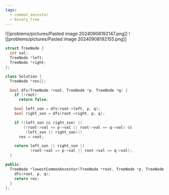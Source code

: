 ```yaml
---
tags:
  - common_ancestor
  - binary_tree
---
```

![[problems/pictures/Pasted image 20240908192147.png]]
![[problems/pictures/Pasted image 20240908192155.png]]

```c++
struct TreeNode {
  int val;
  TreeNode *left;
  TreeNode *right;
};

class Solution {
  TreeNode *res{};

  bool dfs(TreeNode *root, TreeNode *p, TreeNode *q) {
    if (!root)
      return false;

    bool left_son = dfs(root->left, p, q);
    bool right_son = dfs(root->right, p, q);

    if ((left_son && right_son) ||
        ((root->val == p->val || root->val == q->val) &&
         (left_son || right_son)))
      res = root;

    return left_son || right_son ||
           (root->val == p->val || root->val == q->val);
  }

public:
  TreeNode *lowestCommonAncestor(TreeNode *root, TreeNode *p, TreeNode *q) {
    dfs(root, p, q);
    return res;
  }
};
```